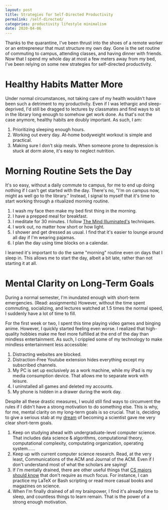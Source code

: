 ```yaml
---
layout: post
title: Strategies for Self-Directed Productivity
permalink: /self-directed/
categories: productivity lifestyle minimalism
date: 2020-04-06
---
```


Thanks to the quarantine, I've been thrust into the shoes of a remote worker or an entrepreneur that must structure my own day. Gone is the set routine of commuting to campus, attending classes, and having dinner with friends. Now that I spend my whole day at most a few meters away from my bed, I've been relying on some new strategies for self-directed productivity.

# Healthy Habits Matter More

Under normal circumstances, not taking care of my health wouldn't have been such a detriment to my productivity. Even if I was lethargic and sleep-deprived, I'd still be dragged to lectures by classmates and find ways to sit in the library long enough to somehow get work done. As that's not the case anymore, healthy habits are doubly important. As such, I am:

1. Prioritizing sleeping enough hours.
2. Working out every day. At-home bodyweight workout is simple and practical.
3. Making sure I don't skip meals. When someone prone to depression is stuck at dorm alone, it's easy to neglect nutrition.

# Morning Routine Sets the Day

It's so easy, without a daily commute to campus, for me to end up doing nothing if I can't get started with the day. There's no, "I'm on campus now, might as well go to the library." Instead, I signal to myself that it's time to start working through a ritualized morning routine.

1. I wash my face then make my bed first thing in the morning.
2. I have a prepped meal for breakfast.
3. I meditate for 30 minutes. I follow [The Mind Illuminated's](https://www.goodreads.com/book/show/25942786-the-mind-illuminated) techniques.
4. I work out, no matter how short or how light.
5. I shower and get dressed as usual. I find that it's easier to lounge around all day if I'm wearing pajamas.
6. I plan the day using time blocks on a calendar.

I learned it's important to do the same "morning" routine even on days that I sleep in. This allows me to start the day, albeit a bit late, rather than not starting it at all.

# Mental Clarity on Long-Term Goals

During a normal semester, I'm inundated enough with short-term emergencies. (Read: assignments) However, without the time spent commuting, socializing, and lectures watched at 1.5 times the normal speed, I suddenly have a lot of time to fill.

For the first week or two, I spent this time playing video games and binging anime. However, I quickly started feeling even worse. I realized that high-quality hobbies make me feel more fulfilled at the end of the day than mindless entertainment. As such, I crippled some of my technology to make mindless entertainment less accessible:

1. Distracting websites are blocked.
2. Distraction-Free Youtube extension hides everything except my subscribed channels.
3. My PC is set up exclusively as a work machine, while my iPad is my media consumption device. That allows me to separate work with leisure.
4. I uninstalled all games and deleted my accounts.
5. My phone is hidden in a drawer during the work day.

Despite all these drastic measures, I would still find ways to circumvent the rules if I didn't have a strong motivation to do something else. This is why, for me, mental clarity on my long-term goals is so crucial. That is, deciding to give a serious stab at my [dream](/dreams) of becoming a scientist gave me very clear short-term goals.

1. Keep on studying ahead with undergraduate-level computer science. That includes data science & algorithms, computational theory, computational complexity, computating organization, operating system......
2. Keep up with current computer science research. Read, at the very least, Communications of the ACM and Journal of the ACM. Even if I don't understand most of what the scholars are saying!
3. If I'm mentally drained, there are other useful things that [CS majors should know](matt.might.net/articles/what-cs-majors-should-know/) that don't require as much focus. For instance, I can practice my LaTeX or Bash scripting or read more casual books and magazines on science.
4. When I'm finally drained of all my brainpower, I find it's already time to sleep, and countless things to learn remain. That is the power of a strong enough motivation. 
